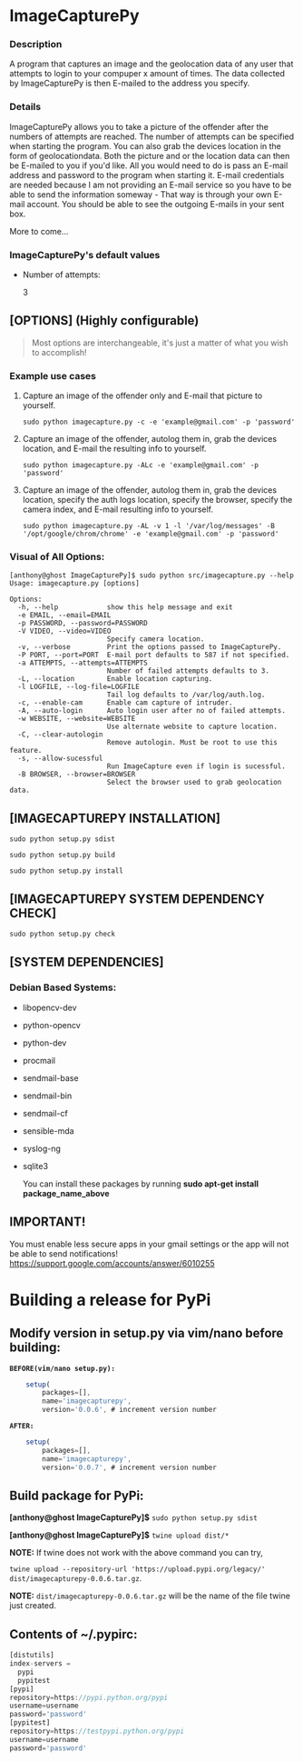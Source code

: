 # ImageCapturePy
### Description
A program that captures an image and the geolocation data of any user that attempts to login to your compuper x amount of times. The data collected by ImageCapturePy is then E-mailed to the address you specify.

### Details
   ImageCapturePy allows you to take a picture of the offender after the numbers of attempts are reached. The number of attempts can be specified when starting the program. You can also grab the devices location in the form of geolocationdata. Both the picture and or the location data can then be E-mailed to you if you'd like. All you would need to do is pass an E-mail address and password to the program when starting it. E-mail credentials are needed because I am not providing an E-mail service so you have to be able to send the information someway - That way is through your own E-mail account. You should be able to see the outgoing E-mails in your sent box.
   
More to come...

### ImageCapturePy's default values

* Number of attempts:

   3


## [OPTIONS] (Highly configurable)
>Most options are interchangeable, it's just a matter of what you wish to accomplish!

### Example use cases
1) Capture an image of the offender only and E-mail that picture to yourself.

   ```sudo python imagecapture.py -c -e 'example@gmail.com' -p 'password'```
   
2) Capture an image of the offender, autolog them in, grab the devices location, and E-mail the resulting info to yourself.

   ```sudo python imagecapture.py -ALc -e 'example@gmail.com' -p 'password'```

3) Capture an image of the offender, autolog them in, grab the devices location, specify the auth logs location, specify the browser, specify the camera index, and E-mail resulting info to yourself.

   ```sudo python imagecapture.py -AL -v 1 -l '/var/log/messages' -B '/opt/google/chrom/chrome' -e 'example@gmail.com' -p 'password'```

### Visual of All Options:
```
[anthony@ghost ImageCapturePy]$ sudo python src/imagecapture.py --help
Usage: imagecapture.py [options]

Options:
  -h, --help            show this help message and exit
  -e EMAIL, --email=EMAIL
  -p PASSWORD, --password=PASSWORD
  -V VIDEO, --video=VIDEO
                        Specify camera location.
  -v, --verbose         Print the options passed to ImageCapturePy.
  -P PORT, --port=PORT  E-mail port defaults to 587 if not specified.
  -a ATTEMPTS, --attempts=ATTEMPTS
                        Number of failed attempts defaults to 3.
  -L, --location        Enable location capturing.
  -l LOGFILE, --log-file=LOGFILE
                        Tail log defaults to /var/log/auth.log.
  -c, --enable-cam      Enable cam capture of intruder.
  -A, --auto-login      Auto login user after no of failed attempts.
  -w WEBSITE, --website=WEBSITE
                        Use alternate website to capture location.
  -C, --clear-autologin
                        Remove autologin. Must be root to use this feature.
  -s, --allow-sucessful
                        Run ImageCapture even if login is sucessful.
  -B BROWSER, --browser=BROWSER
                        Select the browser used to grab geolocation data.
```

## [IMAGECAPTUREPY INSTALLATION]
```
sudo python setup.py sdist 
```
```
sudo python setup.py build
```
```
sudo python setup.py install
```

## [IMAGECAPTUREPY SYSTEM DEPENDENCY CHECK]
```
sudo python setup.py check
```

## [SYSTEM DEPENDENCIES]

### Debian Based Systems:

* libopencv-dev
* python-opencv
* python-dev
* procmail
* sendmail-base 
* sendmail-bin
* sendmail-cf
* sensible-mda
* syslog-ng
* sqlite3

   You can install these packages by running **sudo apt-get install package_name_above**

## IMPORTANT!
You must enable less secure apps in your gmail settings or the app will not be able to send notifications!
https://support.google.com/accounts/answer/6010255

# Building a release for PyPi

## Modify version in setup.py via vim/nano before building:
**`BEFORE(vim/nano setup.py):`**
```javascript
    setup(
        packages=[],
        name='imagecapturepy',
        version='0.0.6', # increment version number
```
**`AFTER:`**
```javascript
    setup(
        packages=[],
        name='imagecapturepy',
        version='0.0.7', # increment version number
```
## Build package for PyPi:

**[anthony@ghost ImageCapturePy]$** `sudo python setup.py sdist`
  
**[anthony@ghost ImageCapturePy]$** `twine upload dist/*`
  
**NOTE:** If twine does not work with the above command you can try,

`twine upload --repository-url 'https://upload.pypi.org/legacy/' dist/imagecapturepy-0.0.6.tar.gz`.
   
   
**NOTE:** `dist/imagecapturepy-0.0.6.tar.gz` will be the name of the file twine just created.

## Contents of ~/.pypirc:
```javascript
[distutils]
index-servers =
  pypi
  pypitest
[pypi]
repository=https://pypi.python.org/pypi
username=username
password='password'
[pypitest]
repository=https://testpypi.python.org/pypi
username=username
password='password'
```
